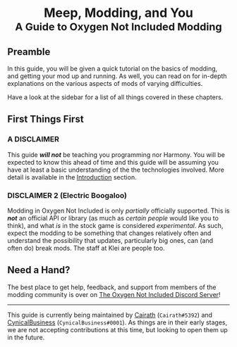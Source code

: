 <div align="center">
    <h1>
        Meep, Modding, and You
        <br/>
        <small>A Guide to Oxygen Not Included Modding</small>
    </h1>
</div>

## Preamble

In this guide, you will be given a quick tutorial on the basics of modding, and getting your mod up and running. As well, you can read on for in-depth explanations on the various aspects of mods of varying difficulties.

Have a look at the sidebar for a list of all things covered in these chapters.

## First Things First

### A DISCLAIMER

This guide ***will not*** be teaching you programming nor Harmony. You will be expected to know this ahead of time and this guide will be assuming you have at least a basic understanding of the the technologies involved. More detail is available in the [Introduction](Introduction) section.

### DISCLAIMER 2 (Electric Boogaloo)

Modding in Oxygen Not Included is only *partially* officially supported. This is ***not*** an official API or library (as much as *certain people* would like you to think), and what *is* in the stock game is considered *experimental*. As such, expect the modding to be something that changes relatively often and understand the possibility that updates, particularly big ones, can (and often do) break mods. The staff at Klei are people too.

## Need a Hand?

The best place to get help, feedback, and support from members of the modding community is over on [The Oxygen Not Included Discord Server](https://discord.gg/EBncbX2)!

---

This guide is currently being maintained by [Cairath](https://github.com/Cairath) (`Cairath#5392`) and [CynicalBusiness](https://github.com/CynicalBusiness) (`CynicalBusiness#0001`). As things are in their early stages, we are not accepting contributions at this time, but looking to open them up in the future.
